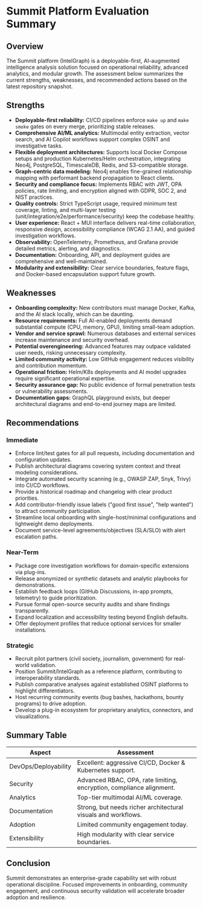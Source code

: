 # Summit Platform Evaluation Summary

## Overview

The Summit platform (IntelGraph) is a deployable-first, AI-augmented intelligence analysis solution focused on operational reliability, advanced analytics, and modular growth. The assessment below summarizes the current strengths, weaknesses, and recommended actions based on the latest repository snapshot.

## Strengths

- **Deployable-first reliability:** CI/CD pipelines enforce `make up` and `make smoke` gates on every merge, prioritizing stable releases.
- **Comprehensive AI/ML analytics:** Multimodal entity extraction, vector search, and AI Copilot workflows support complex OSINT and investigative tasks.
- **Flexible deployment architectures:** Supports local Docker Compose setups and production Kubernetes/Helm orchestration, integrating Neo4j, PostgreSQL, TimescaleDB, Redis, and S3-compatible storage.
- **Graph-centric data modeling:** Neo4j enables fine-grained relationship mapping with performant backend propagation to React clients.
- **Security and compliance focus:** Implements RBAC with JWT, OPA policies, rate limiting, and encryption aligned with GDPR, SOC 2, and NIST practices.
- **Quality controls:** Strict TypeScript usage, required minimum test coverage, linting, and multi-layer testing (unit/integration/e2e/performance/security) keep the codebase healthy.
- **User experience:** React + MUI interface delivers real-time collaboration, responsive design, accessibility compliance (WCAG 2.1 AA), and guided investigation workflows.
- **Observability:** OpenTelemetry, Prometheus, and Grafana provide detailed metrics, alerting, and diagnostics.
- **Documentation:** Onboarding, API, and deployment guides are comprehensive and well-maintained.
- **Modularity and extensibility:** Clear service boundaries, feature flags, and Docker-based encapsulation support future growth.

## Weaknesses

- **Onboarding complexity:** New contributors must manage Docker, Kafka, and the AI stack locally, which can be daunting.
- **Resource requirements:** Full AI-enabled deployments demand substantial compute (CPU, memory, GPU), limiting small-team adoption.
- **Vendor and service sprawl:** Numerous databases and external services increase maintenance and security overhead.
- **Potential overengineering:** Advanced features may outpace validated user needs, risking unnecessary complexity.
- **Limited community activity:** Low GitHub engagement reduces visibility and contribution momentum.
- **Operational friction:** Helm/K8s deployments and AI model upgrades require significant operational expertise.
- **Security assurance gap:** No public evidence of formal penetration tests or vulnerability assessments.
- **Documentation gaps:** GraphQL playground exists, but deeper architectural diagrams and end-to-end journey maps are limited.

## Recommendations

### Immediate

- Enforce lint/test gates for all pull requests, including documentation and configuration updates.
- Publish architectural diagrams covering system context and threat modeling considerations.
- Integrate automated security scanning (e.g., OWASP ZAP, Snyk, Trivy) into CI/CD workflows.
- Provide a historical roadmap and changelog with clear product priorities.
- Add contributor-friendly issue labels ("good first issue", "help wanted") to attract community participation.
- Streamline local onboarding with single-host/minimal configurations and lightweight demo deployments.
- Document service-level agreements/objectives (SLA/SLO) with alert escalation paths.

### Near-Term

- Package core investigation workflows for domain-specific extensions via plug-ins.
- Release anonymized or synthetic datasets and analytic playbooks for demonstrations.
- Establish feedback loops (GitHub Discussions, in-app prompts, telemetry) to guide prioritization.
- Pursue formal open-source security audits and share findings transparently.
- Expand localization and accessibility testing beyond English defaults.
- Offer deployment profiles that reduce optional services for smaller installations.

### Strategic

- Recruit pilot partners (civil society, journalism, government) for real-world validation.
- Position Summit/IntelGraph as a reference platform, contributing to interoperability standards.
- Publish comparative analyses against established OSINT platforms to highlight differentiators.
- Host recurring community events (bug bashes, hackathons, bounty programs) to drive adoption.
- Develop a plug-in ecosystem for proprietary analytics, connectors, and visualizations.

## Summary Table

| Aspect               | Assessment                                                           |
| -------------------- | -------------------------------------------------------------------- |
| DevOps/Deployability | Excellent: aggressive CI/CD, Docker & Kubernetes support.            |
| Security             | Advanced RBAC, OPA, rate limiting, encryption, compliance alignment. |
| Analytics            | Top-tier multimodal AI/ML coverage.                                  |
| Documentation        | Strong, but needs richer architectural visuals and workflows.        |
| Adoption             | Limited community engagement today.                                  |
| Extensibility        | High modularity with clear service boundaries.                       |

## Conclusion

Summit demonstrates an enterprise-grade capability set with robust operational discipline. Focused improvements in onboarding, community engagement, and continuous security validation will accelerate broader adoption and resilience.
